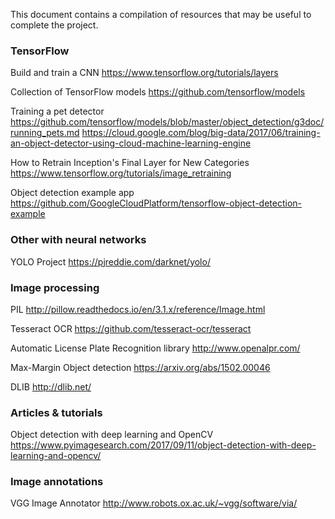 This document contains a compilation of resources that may be useful to
complete the project.

### TensorFlow

Build and train a CNN
https://www.tensorflow.org/tutorials/layers

Collection of TensorFlow models
https://github.com/tensorflow/models

Training a pet detector
https://github.com/tensorflow/models/blob/master/object_detection/g3doc/running_pets.md
https://cloud.google.com/blog/big-data/2017/06/training-an-object-detector-using-cloud-machine-learning-engine

How to Retrain Inception's Final Layer for New Categories
https://www.tensorflow.org/tutorials/image_retraining

Object detection example app
https://github.com/GoogleCloudPlatform/tensorflow-object-detection-example

### Other with neural networks

YOLO Project
https://pjreddie.com/darknet/yolo/

### Image processing

PIL
http://pillow.readthedocs.io/en/3.1.x/reference/Image.html

Tesseract OCR
https://github.com/tesseract-ocr/tesseract

Automatic License Plate Recognition library
http://www.openalpr.com/

Max-Margin Object detection
https://arxiv.org/abs/1502.00046

DLIB
http://dlib.net/

### Articles & tutorials

Object detection with deep learning and OpenCV
https://www.pyimagesearch.com/2017/09/11/object-detection-with-deep-learning-and-opencv/

### Image annotations

VGG Image Annotator
http://www.robots.ox.ac.uk/~vgg/software/via/
